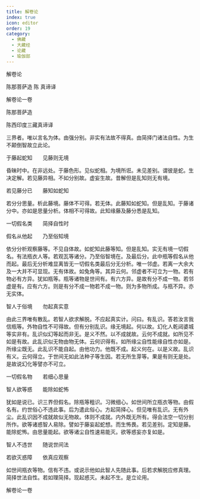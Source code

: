 ```yaml
---
title: 解卷论
index: true
icon: editor
order: 19
category:
  - 佛藏
  - 大藏经
  - 论藏
  - 瑜伽部
---
```


  解卷论  

陈那菩萨造  陈 真谛译  

解卷论一卷  

陈那菩萨造  

陈西印度三藏真谛译  

三界者。唯以言名为体。由强分别。非实有法故不得真。由简择门诸法自性。为生不颠倒智故立此论。  

于藤起蛇知　　见藤则无境  

昏昧时中。在非远处。于藤色形。见似蛇相。为境所诳。未见差别。谓彼是蛇。生决定解。若见藤异相。不如分别故。虚妄生故。昔解但是乱知则无有境。  

若见藤分已　　藤知如蛇知  

若分分思量。析此藤境。藤体不可得。若无体。此藤知如蛇知。但是乱知。于藤诸分中。亦如是思量分析。体相不可得故。此知缘藤及藤分悉是乱知。  

一切假名类　　简择自性时  

假名从他起　　乃至俗知境  

依分分析观察藤等。不见自体故。如蛇知此藤等知。但是乱知。实无有境一切假名。有法瓶衣人等。若观瓦等诸分。乃至俗智境在。及最后分。此中瓶等假名从他而起。最后无分析难显离皆无一切假名类最后分无分析。唯一邻虚。若离一大余大及一大并不可显现。无有体故。如兔角等。其异云何。邻虚者不可立为一物。若有物必有方异。犹如瓶等。瓶等诸物是世间有。有六方异。是故有分不成一物。若邻虚是有。应有六方。则是有分不成一物若不成一物。则为多物所成。与瓶不异。亦无实体。  

智人于俗境　　勿起真实意  

由此三界唯有散乱。若智人欲求解脱。不应起真实计。问曰。有乱识。答若汝言我信瓶等。外物自性不可得故。但有分别乱识。缘无境起。何以故。幻化人乾闼婆城等实非有。乱识似幻等起而非无。是义不然。以不成就故。云何不成就。如所见不如是有故。此乱识似无物由物无体。云何识得有。如所缘尘自性能缘自性亦如是。所缘尘既无。此乱识不能自起。由他功力。他既不成。起义何在。以是义故。乱识有义。云何得立。于世间无如此法种子等生因。若无所生芽等。果是有则无是处。是故说幻化等譬亦不可立。  

一切假名物　　若细心思量  

智人欲等惑　　能除如蛇怖  

犹如是说已。识三界但假名。除瓶等粗识。习微细心。如世间所立瓶衣等物。由假名有。约世俗心不违此事。后为遣此俗心。方起简择心。但见唯有乱识。无有外尘。此乱识因不成就故似无物故。体则不成就。内外既无所有。得会法空一切分别所作。欲等诸惑智人易除。譬如于藤妄起蛇想。而生怖畏。若见差别。定知是藤。能除蛇怖。由思量能起。欲等诸尘自性速易能灭。欲等惑妄亦复如是。  

智人不违世　　随说世间法  

若欲灭惑障　　依真应观察  

如世间瓶衣等物。信有不违。或说示他如此智人先随此事。后若求解脱应修真理。简择世法自性。若如理简择。现起惑灭。未起不生。是立论用。  

解卷论一卷  
